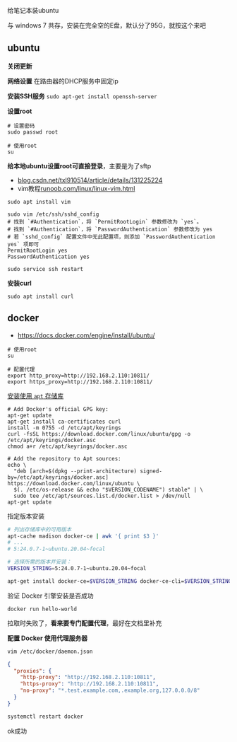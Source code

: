 给笔记本装ubuntu

与 windows 7 共存，安装在完全空的E盘，默认分了95G，就按这个来吧

## ubuntu

**关闭更新**

**网络设置**
在路由器的DHCP服务中固定ip

**安装SSH服务**
`sudo apt-get install openssh-server`

**设置root**
```
# 设置密码
sudo passwd root

# 使用root
su
```

**给本地ubuntu设置root可直接登录**，主要是为了sftp
- [blog.csdn.net/txl910514/article/details/131225224](https://blog.csdn.net/txl910514/article/details/131225224)
- vim教程[runoob.com/linux/linux-vim.html](https://www.runoob.com/linux/linux-vim.html)
```
sudo apt install vim
```

```
sudo vim /etc/ssh/sshd_config
# 找到 `#Authentication`，将 `PermitRootLogin` 参数修改为 `yes`。
# 找到 `#Authentication`，将 `PasswordAuthentication` 参数修改为 yes
# 若 `sshd_config` 配置文件中无此配置项，则添加 `PasswordAuthentication yes` 项即可
PermitRootLogin yes
PasswordAuthentication yes

sudo service ssh restart
```

**安装curl**
```
sudo apt install curl
```

## docker
- https://docs.docker.com/engine/install/ubuntu/

```
# 使用root
su 

# 配置代理
export http_proxy=http://192.168.2.110:10811/
export https_proxy=http://192.168.2.110:10811/
```

[安装使用 `apt` 存储库](https://docs.docker.com/engine/install/ubuntu/#install-using-the-repository)
```
# Add Docker's official GPG key:
apt-get update
apt-get install ca-certificates curl
install -m 0755 -d /etc/apt/keyrings
curl -fsSL https://download.docker.com/linux/ubuntu/gpg -o /etc/apt/keyrings/docker.asc
chmod a+r /etc/apt/keyrings/docker.asc

# Add the repository to Apt sources:
echo \
  "deb [arch=$(dpkg --print-architecture) signed-by=/etc/apt/keyrings/docker.asc] https://download.docker.com/linux/ubuntu \
  $(. /etc/os-release && echo "$VERSION_CODENAME") stable" | \
  sudo tee /etc/apt/sources.list.d/docker.list > /dev/null
apt-get update
```

指定版本安装
```sh
# 列出存储库中的可用版本
apt-cache madison docker-ce | awk '{ print $3 }'
# ...
# 5:24.0.7-1~ubuntu.20.04~focal

# 选择所需的版本并安装：
VERSION_STRING=5:24.0.7-1~ubuntu.20.04~focal

apt-get install docker-ce=$VERSION_STRING docker-ce-cli=$VERSION_STRING containerd.io docker-buildx-plugin docker-compose-plugin
```

验证 Docker 引擎安装是否成功
```
docker run hello-world
```
拉取时失败了，**看来要专门配置代理**，最好在文档里补充

**配置 Docker 使用代理服务器**
```sh
vim /etc/docker/daemon.json
```

```json
{
  "proxies": {
    "http-proxy": "http://192.168.2.110:10811",
    "https-proxy": "http://192.168.2.110:10811",
    "no-proxy": "*.test.example.com,.example.org,127.0.0.0/8"
  }
}
```

```sh
systemctl restart docker
```

ok成功